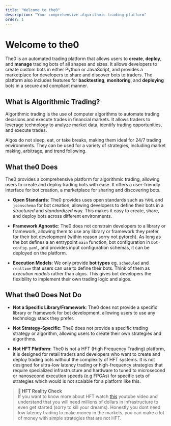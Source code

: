 ```yaml
---
title: "Welcome to the0"
description: "Your comprehensive algorithmic trading platform"
order: 1
---
```


# Welcome to the0

The0 is an automated trading platform that allows users to **create**, **deploy**, and **manage** trading bots of all shapes and sizes. It allows developers to create custom bots in either Python or JavaScript, and provides a marketplace for developers to share and discover bots to traders. The platform also includes features for **backtesting**, **monitoring**, and **deploying** bots in a secure and compliant manner.

## What is Algorithmic Trading?

Algorithmic trading is the use of computer algorithms to automate trading decisions and execute trades in financial markets. It allows traders to leverage technology to analyze market data, identify trading opportunities, and execute trades.

Algos do not sleep, eat, or take breaks, making them ideal for 24/7 trading environments. They can be used for a variety of strategies, including market making, arbitrage, and trend following.

## What the0 Does

The0 provides a comprehensive platform for algorithmic trading, allowing users to create and deploy trading bots with ease. It offers a user-friendly interface for bot creation, a marketplace for sharing and discovering bots.

- **Open Standards**: The0 provides uses open standards such as `YAML` and `jsonschema` for bot creation, allowing developers to define their bots in a _structured_ and _standardized_ way. This makes it easy to create, share, and deploy bots across different environments.

- **Framework Agnostic**: The0 does not constrain developers to a library or framework, allowing them to use any library or framework they prefer for their bot development (within reason sorry not pytorch). As long as the bot defines a an entrypoint `main` function, bot configuration in `bot-config.yaml`, and provides input configuration schemas, it can be deployed on the platform.

- **Execution Models**: We only provide **bot types** eg. `scheduled` and `realtime` that users can use to define their bots. Think of them as _execution models_ rather than algos. This gives bot developers the flexibility to implement their own trading logic and algos.

## What the0 Does Not Do

- **Not a Specific Library/Framework**: The0 does not provide a specific library or framework for bot development, allowing users to use any technology stack they prefer.

- **Not Strategy-Specific**: The0 does not provide a specific trading strategy or algorithm, allowing users to create their own strategies and algorithms.

- **Not HFT Platform**: The0 is not a HFT (High Frequency Trading) platform, it is designed for retail traders and developers who want to create and deploy trading bots without the complexity of HFT systems. It is not designed for ultra-low latency trading or high-frequency strategies that require specialized infrastructure and hardware to tuned to microsecond or nanosecond execution speeds (e.g FPGAs) for specific sets of strategies which would is not scalable for a platform like this.

> **💸 HFT Reality Check**  
> If you want to know more about HFT watch [this](https://www.youtube.com/watch?v=iwRaNYa8yTw) youtube video and understand that you will need millions of dollars in infrastructure to even get started (sorry to kill your dreams). Honestly you dont need low latency trading to make money in the markets, you can make a lot of money with simple strategies that are not HFT.
